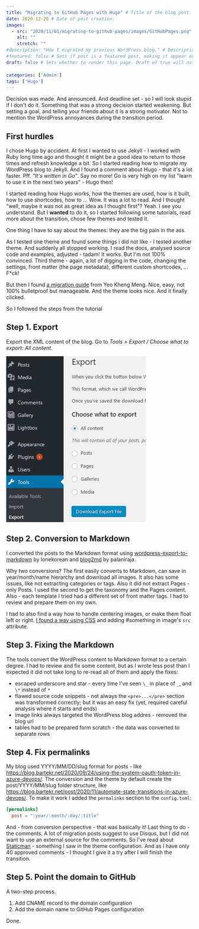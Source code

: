 ```yaml
---
title: "Migrating to GitHub Pages with Hugo" # Title of the blog post.
date: 2020-12-28 # Date of post creation.
images:
  - src: "2020/11/01/migrating-to-github-pages/images/GitHubPages.png"
    alt: ""
    stretch: ""
#description: "How I migrated my previous WordPress blog." # Description used for search engine.
#featured: false # Sets if post is a featured post, making it appear on the sidebar. A featured post won't be listed on the sidebar if it's the current page
draft: false # Sets whether to render this page. Draft of true will not be rendered.

categories: ['Admin']
tags: ['Hugo']
---
```


Decision was made. And announced. And deadline set - so I will look stupid if I don't do it. Something that was a strong decision started weakening. But setting a goal, and telling your friends about it is a strong motivator. Not to mention the WordPress annoyances during the transition period.

## First hurdles

I chose Hugo by accident. At first I wanted to use Jekyll - I worked with Ruby long time ago and thought it might be a good idea to return to those times and refresh knowledge a bit. So I started reading how to migrate my WordPress blog to Jekyll. And I found a comment about Hugo - that it's a lot faster. Pff. _"It's written in Go"_. Say no more! Go is very high on my list "learn to use it in the next two years" - Hugo then!

I started reading how Hugo works, how the themes are used, how is it built, how to use shortcodes, how to ... Wow. It was a lot to read. And I thought "well, maybe it was not as great idea as I thought first"? Yeah. I see you understand. But I **wanted** to do it, so I started following some tutorials, read more about the transition, chose few themes and tested it.

One thing I have to say about the themes: they are the big pain in the ass.

As I tested one theme and found some things i did not like - I tested another theme. And suddenly all stopped working. I read the docs, analysed source code and examples, adjusted - tadam! It works. But I'm not 100% convinced. Third theme - again, a lot of digging in the code, changing the settings, front matter (the page metadata), different custom shortcodes, ... F*ck!

But then I found [a migration guide](https://yeokhengmeng.com/2020/04/migrating-my-blog-from-wordpress-to-hugo/) from Yeo Kheng Meng. Nice, easy, not 100% bulletproof but manageable. And the theme looks nice. And it finally clicked.

So I followed the steps from the tutorial

## Step 1. Export

Export the XML content of the blog. Go to _Tools > Export / Choose what to export: All content_.

![Export WordPress content](images/WordPress_Tools-Export.png#center)

## Step 2. Conversion to Markdown

I converted the posts to the Markdown format using [wordpress-export-to-markdown](https://github.com/lonekorean/wordpress-export-to-markdown) by lonekorean and [blog2md](https://github.com/palaniraja/blog2md) by palaniraja.

Why two conversions? The first easily converts to Markdown, can save in year/month/name hierarchy and download all images. It also has some issues, like not extracting categories or tags. Also it did not extract Pages - only Posts. I used the second to get the taxonomy and the Pages content. Also - each template I tried had a different set of front matter tags. I had to review and prepare them on my own.

I had to also find a way how to handle centering images, or make them float left or right. [I found a way using CSS](http://www.ebadf.net/2016/10/19/centering-images-in-hugo/) and adding #something in image's `src` attribute.

## Step 3. Fixing the Markdown

The tools convert the WordPress content to Markdown format to a certain degree. I had to review and fix some content, but as I wrote less post than I expected it did not take long to re-read all of them and apply the fixes:

- escaped underscore and star - every time I've seen `\_` in place of `_`, and `\*` instead of `*`
- flawed source code snippets - not always the `<pre>...</pre>` section was transformed correctly; but it was an easy fix (yet, required careful analysis where it starts and ends)
- image links always targeted the WordPress blog addres - removed the blog url
- tables had to be prepared form scratch - the data was converted to separate rows

## Step 4. Fix permalinks

My blog used YYYY/MM/DD/slug format for posts - like <https://blog.bartekr.net/2020/09/24/using-the-system-oauth-token-in-azure-devops/>. The conversion and the theme by default create the post/YYYY/MM/slug folder structure, like <https://blog.bartekr.net/post/2020/11/automate-state-transitions-in-azure-devops/>. To make it work I added the `permalinks` section to the `config.toml`:

```toml
[permalinks]
  post = ":year/:month/:day/:title"
```

And - from conversion perspective - that was basically it! Last thing to do - the comments. A lot of migration posts suggest to use Disqus, but I did not want to use an external source for the comments. So I've read about [Staticman](https://staticman.net/) - something I saw in the theme configuration. And as I have only 40 approved comments - I thought I give it a try after I will finish the transition.

## Step 5. Point the domain to GitHub

A two-step process.

1. Add CNAME record to the domain configuration
2. Add the domain name to GitHub Pages configuration

Done.

